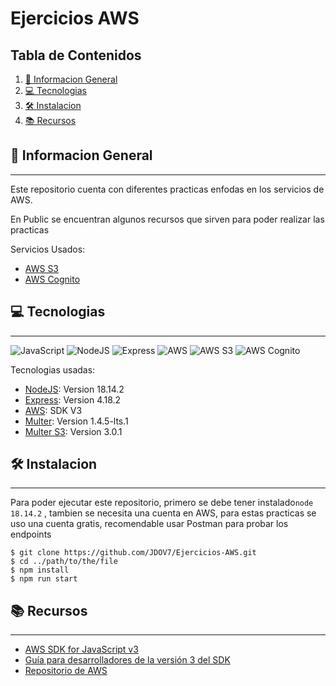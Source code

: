 # Ejercicios AWS

## Tabla de Contenidos

1. [🚀 Informacion General](#-informacion-general)
2. [💻 Tecnologias](#-tecnologias)
3. [🛠️ Instalacion](#%EF%B8%8F-instalacion)
4. [📚 Recursos](#-recursos)

## 🚀 Informacion General

---

Este repositorio cuenta con diferentes practicas enfodas en los servicios de AWS.

En Public se encuentran algunos recursos que sirven para poder realizar las practicas

Servicios Usados:

- [AWS S3](https://aws.amazon.com/es/s3/)
- [AWS Cognito](https://aws.amazon.com/es/cognito/)

## 💻 Tecnologias

---

![JavaScript](https://img.shields.io/badge/JavaScript-marker?logo=javascript&logoColor=black&color=F7DF1E) ![NodeJS](https://img.shields.io/badge/NodeJS-marker?logo=nodedotjs&labelColor=white) ![Express](https://img.shields.io/badge/Express-marker?color=white) ![AWS](https://img.shields.io/badge/AWS-marker?logo=amazonaws&logoColor=amazonaws&labelColor=%23232F3E&color=orange) ![AWS S3](https://img.shields.io/badge/AWS%20S3-marker?logo=amazons3&logoColor=%23569A31&color=orange) ![AWS Cognito](https://img.shields.io/badge/AWS%20Cognito-marker?color=orange)


Tecnologias usadas:

- [NodeJS](https://nodejs.org/es): Version 18.14.2
- [Express](https://expressjs.com): Version 4.18.2
- [AWS](https://docs.aws.amazon.com/AWSJavaScriptSDK/v3/latest/introduction/): SDK V3
- [Multer](https://www.npmjs.com/package/multer): Version 1.4.5-lts.1
- [Multer S3](https://www.npmjs.com/package/multer-s3): Version 3.0.1

## 🛠️ Instalacion

---

Para poder ejecutar este repositorio, primero se debe tener instalado`node 18.14.2` , tambien se necesita una cuenta en AWS, para estas practicas se uso una cuenta gratis, recomendable usar Postman para probar los endpoints

```
$ git clone https://github.com/JDOV7/Ejercicios-AWS.git
$ cd ../path/to/the/file
$ npm install
$ npm run start
```

## 📚 Recursos

---

- [AWS SDK for JavaScript v3](https://docs.aws.amazon.com/AWSJavaScriptSDK/v3/latest/preview/)
- [Guía para desarrolladores de la versión 3 del SDK](https://docs.aws.amazon.com/es_es/sdk-for-javascript/v3/developer-guide/js-sdk-dg.pdf)
- [Repositorio de AWS](https://github.com/awsdocs/aws-doc-sdk-examples/tree/main/javascriptv3/example_code)
